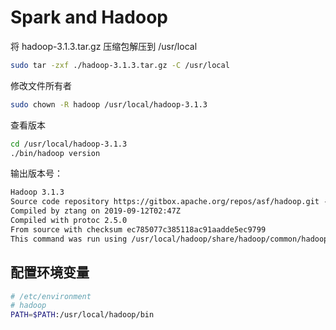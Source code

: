 # Spark and Hadoop

将 hadoop-3.1.3.tar.gz 压缩包解压到 /usr/local

```bash
sudo tar -zxf ./hadoop-3.1.3.tar.gz -C /usr/local
```

修改文件所有者

```bash
sudo chown -R hadoop /usr/local/hadoop-3.1.3
```

查看版本

```bash
cd /usr/local/hadoop-3.1.3
./bin/hadoop version
```

输出版本号：

```txt
Hadoop 3.1.3
Source code repository https://gitbox.apache.org/repos/asf/hadoop.git -r ba631c436b806728f8ec2f54ab1e289526c90579
Compiled by ztang on 2019-09-12T02:47Z
Compiled with protoc 2.5.0
From source with checksum ec785077c385118ac91aadde5ec9799
This command was run using /usr/local/hadoop/share/hadoop/common/hadoop-common-3.1.3.jar
```



##  配置环境变量

```bash
# /etc/environment
# hadoop
PATH=$PATH:/usr/local/hadoop/bin
```

